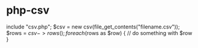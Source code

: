 # php-csv

  include "csv.php";
  $csv = new csv(file_get_contents("filename.csv"));
  $rows = $csv->rows();
  foreach ($rows as $row)
  {
    // do something with $row
  }
